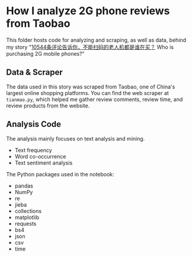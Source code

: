 # How I analyze 2G phone reviews from Taobao

This folder hosts code for analyzing and scraping, as well as data, behind my story "[10544条评论告诉你，不能扫码的老人机都是谁在买？](https://www.thepaper.cn/newsDetail_forward_8052386) Who is purchasing 2G mobile phones?" 

## Data & Scraper

The data used in this story was scraped from Taobao, one of China's largest online shopping platforms. You can find the web scraper at `tianmao.py`, which helped me gather review comments, review time, and review products from the website.

## Analysis Code

The analysis mainly focuses on text analysis and mining.
- Text frequency
- Word co-occurrence
- Text sentiment analysis

The Python packages used in the notebook:
- pandas
- NumPy
- re
- jieba
- collections
- matplotlib
- requests
- bs4
- json
- csv
- time
